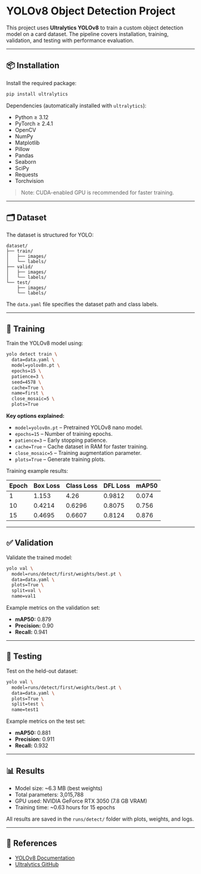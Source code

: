 # YOLOv8 Object Detection Project

This project uses **Ultralytics YOLOv8** to train a custom object detection model on a card dataset. The pipeline covers installation, training, validation, and testing with performance evaluation.

---

## 📦 Installation

Install the required package:

```bash
pip install ultralytics
```

Dependencies (automatically installed with `ultralytics`):

* Python ≥ 3.12
* PyTorch ≥ 2.4.1
* OpenCV
* NumPy
* Matplotlib
* Pillow
* Pandas
* Seaborn
* SciPy
* Requests
* Torchvision

> Note: CUDA-enabled GPU is recommended for faster training.

---

## 🗂 Dataset

The dataset is structured for YOLO:

```
dataset/
├── train/
│   ├── images/
│   └── labels/
├── valid/
│   ├── images/
│   └── labels/
└── test/
    ├── images/
    └── labels/
```

The `data.yaml` file specifies the dataset path and class labels.

---

## 🚀 Training

Train the YOLOv8 model using:

```bash
yolo detect train \
  data=data.yaml \
  model=yolov8n.pt \
  epochs=15 \
  patience=3 \
  seed=4578 \
  cache=True \
  name=first \
  close_mosaic=5 \
  plots=True
```

**Key options explained:**

* `model=yolov8n.pt` – Pretrained YOLOv8 nano model.
* `epochs=15` – Number of training epochs.
* `patience=3` – Early stopping patience.
* `cache=True` – Cache dataset in RAM for faster training.
* `close_mosaic=5` – Training augmentation parameter.
* `plots=True` – Generate training plots.

Training example results:

| Epoch | Box Loss | Class Loss | DFL Loss | mAP50 |
| ----- | -------- | ---------- | -------- | ----- |
| 1     | 1.153    | 4.26       | 0.9812   | 0.074 |
| 10    | 0.4214   | 0.6296     | 0.8075   | 0.756 |
| 15    | 0.4695   | 0.6607     | 0.8124   | 0.876 |

---

## ✅ Validation

Validate the trained model:

```bash
yolo val \
  model=runs/detect/first/weights/best.pt \
  data=data.yaml \
  plots=True \
  split=val \
  name=val1
```

Example metrics on the validation set:

* **mAP50:** 0.879
* **Precision:** 0.90
* **Recall:** 0.941

---

## 🧪 Testing

Test on the held-out dataset:

```bash
yolo val \
  model=runs/detect/first/weights/best.pt \
  data=data.yaml \
  plots=True \
  split=test \
  name=test1
```

Example metrics on the test set:

* **mAP50:** 0.881
* **Precision:** 0.911
* **Recall:** 0.932

---

## 📊 Results

* Model size: ~6.3 MB (best weights)
* Total parameters: 3,015,788
* GPU used: NVIDIA GeForce RTX 3050 (7.8 GB VRAM)
* Training time: ~0.63 hours for 15 epochs

All results are saved in the `runs/detect/` folder with plots, weights, and logs.

---

## 🔗 References

* [YOLOv8 Documentation](https://docs.ultralytics.com/modes/train)
* [Ultralytics GitHub](https://github.com/ultralytics/ultralytics)
